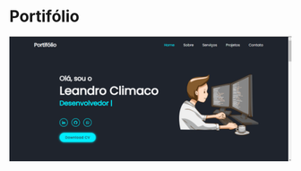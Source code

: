 # Portifólio #


<a href="https://portifolio-rho-gilt.vercel.app/">
  <img
    src="https://github.com/Climacobnu/Portifolio/blob/main/Portif%C3%B3lio.png"
    alt="Logotipo mozilla que liga a página inicial do mozilla" />
</a>
